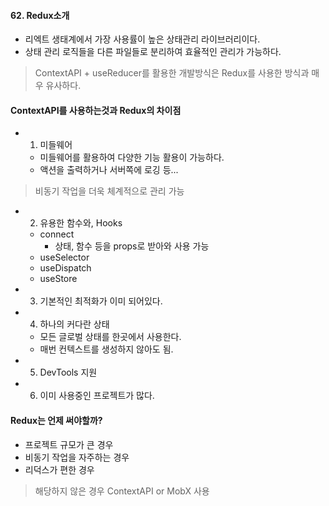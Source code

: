 #### 62. Redux소개
- 리엑트 생태계에서 가장 사용률이 높은 상태관리 라이브러리이다.
- 상태 관리 로직들을 다른 파일들로 분리하여 효율적인 관리가 가능하다. 

> ContextAPI + useReducer를 활용한 개발방식은 Redux를 사용한 방식과 매우 유사하다.

#### ContextAPI를 사용하는것과 Redux의 차이점
- 1. 미들웨어
    - 미들웨어를 활용하여 다양한 기능 활용이 가능하다.
    - 액션을 출력하거나 서버쪽에 로깅 등...

> 비동기 작업을 더욱 체계적으로 관리 가능

- 2. 유용한 함수와, Hooks
    - connect
        - 상태, 함수 등을 props로 받아와 사용 가능
    - useSelector
    - useDispatch
    - useStore

- 3. 기본적인 최적화가 이미 되어있다.
- 4. 하나의 커다란 상태
    - 모든 글로벌 상태를 한곳에서 사용한다.
    - 매번 컨텍스트를 생성하지 않아도 됨.
- 5. DevTools 지원
- 6. 이미 사용중인 프로젝트가 많다.

#### Redux는 언제 써야할까?
- 프로젝트 규모가 큰 경우
- 비동기 작업을 자주하는 경우
- 리덕스가 편한 경우

> 해당하지 않은 경우 ContextAPI or MobX 사용



